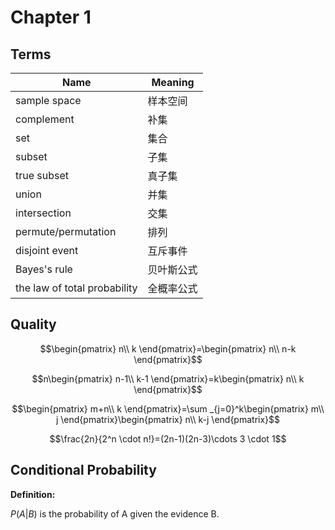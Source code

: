 <head>
  <script src="https://cdn.mathjax.org/mathjax/latest/MathJax.js?config=TeX-AMS-MML_HTMLorMML" type="text/javascript"></script>
  <script type="text/x-mathjax-config">
    MathJax.Hub.Config({
      tex2jax: {
      skipTags: ['script', 'noscript', 'style', 'textarea', 'pre'],
      inlineMath: [['$','$']]
      }
    });
  </script>
</head>

# Chapter 1

## Terms

Name|Meaning
---|---
sample space|样本空间
complement|补集
set|集合
subset|子集
true subset|真子集
union|并集
intersection|交集
permute/permutation|排列
disjoint event|互斥事件
Bayes's rule|贝叶斯公式
the law of total probability|全概率公式

## Quality

$$\begin{pmatrix}
  n\\
  k
\end{pmatrix}=\begin{pmatrix}
  n\\
  n-k
\end{pmatrix}$$

$$n\begin{pmatrix}
  n-1\\
  k-1
\end{pmatrix}=k\begin{pmatrix}
  n\\
  k
\end{pmatrix}$$

$$\begin{pmatrix}
  m+n\\
  k
\end{pmatrix}=\sum _{j=0}^k\begin{pmatrix}
  m\\
  j
\end{pmatrix}\begin{pmatrix}
  n\\
  k-j
\end{pmatrix}$$

$$\frac{2n}{2^n \cdot n!}=(2n-1)(2n-3)\cdots 3 \cdot 1$$

## Conditional Probability

**Definition:**

$P(A\lvert B)$ is the probability of A given the evidence B.


